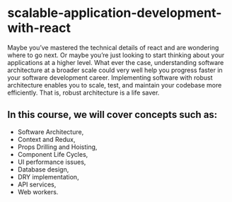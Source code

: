 # scalable-application-development-with-react

Maybe you’ve mastered the technical details of react and are wondering where to go next. Or maybe you’re just looking to start thinking about your applications at a higher level. What ever the case, understanding software architecture at a broader scale could very well help you progress faster in your software development career. Implementing software with robust architecture enables you to scale, test, and maintain your codebase more efficiently. That is, robust architecture is a life saver.

## In this course, we will cover concepts such as:

- Software Architecture,
- Context and Redux,
- Props Drilling and Hoisting,
- Component Life Cycles,
- UI performance issues,
- Database design,
- DRY implementation,
- API services,
- Web workers.
